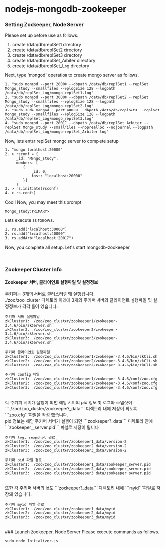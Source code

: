 # nodejs-mongodb-zookeeper

### Setting Zookeeper, Node Server
Please set up before use as follows.

1. create /data/db/replSet1 directory
2. create /data/db/replSet2 directory
3. create /data/db/replSet3 directory
4. create /data/db/replSet_Arbiter directory
5. create /data/db/replSet_Log directory

Next, type 'mongod' operation to create mongo server as follows.

```
1. "sudo mongod --port 20000 --dbpath /data/db/replSet1 --replSet Mongo_study --smallfiles --oplogSize 128 --logpath /data/db/replSet_Log/mongo_replSet1.log"
2. "sudo mongod --port 30000 --dbpath /data/db/replSet2 --replSet Mongo_study --smallfiles --oplogSize 128 --logpath /data/db/replSet_Log/mongo_replSet2.log"
3. "sudo sudo mongod --port 40000 --dbpath /data/db/replSet3 --replSet Mongo_study --smallfiles --oplogSize 128 --logpath /data/db/replSet_Log/mongo_replSet3.log"
4. "sudo mongod --port 20017 --dbpath /data/db/replSet_Arbiter --replSet Mongo_study --smallfiles --noprealloc --nojournal --logpath /data/db/replSet_Log/mongo-replSet_Arbiter.log"
```
Now, lets enter replSet mongo server to complete setup

```
1. "mongo localhost:20000"
2. > rsconf = {
     _id: "Mongo_study",
     members: [
     	{
     		_id: 0,
     		host: "localhost:20000"
     	}]
     }
3. > rs.initiate(rsconf)
4. > rs.conf()
```

Cool!
Now, you may meet this prompt

```
Mongo_study:PRIMARY> 
```

Lets execute as follows.

```
1. rs.add("localhost:30000")
2. rs.add("localhost:40000")
3. rs.addArb("localhost:20017")
```

Now, you complete all setup. Let's start mongodb-zookeeper

<br>

### Zookeeper Cluster Info
#### Zookeeper 서버, 클라이언트 실행파일 및 설정정보
주키퍼는 3개의 서버로 클러스터링 돼 실행됩니다.<br>
./zoo/zoo_cluster 디렉토리 아래에 3개의 주키퍼 서버와 클라이언트 실행파일 및 설정정보가 각각 들어 있습니다.<br>

```
주키퍼 서버 실행파일
zkCluster1: ./zoo/zoo_cluster/zookeeper1/zookeeper-3.4.6/bin/zkServer.sh
zkCluster2: ./zoo/zoo_cluster/zookeeper2/zookeeper-3.4.6/bin/zkServer.sh
zkCluster3: ./zoo/zoo_cluster/zookeeper3/zookeeper-3.4.6/bin/zkServer.sh
```
```
주키퍼 클라이언트 실행파일
zkCluster1: ./zoo/zoo_cluster/zookeeper1/zookeeper-3.4.6/bin/zkCli.sh
zkCluster2: ./zoo/zoo_cluster/zookeeper2/zookeeper-3.4.6/bin/zkCli.sh
zkCluster3: ./zoo/zoo_cluster/zookeeper3/zookeeper-3.4.6/bin/zkCli.sh
```
```
주키퍼 config 파일
zkCluster1: ./zoo/zoo_cluster/zookeeper1/zookeeper-3.4.6/conf/zoo.cfg
zkCluster2: ./zoo/zoo_cluster/zookeeper2/zookeeper-3.4.6/conf/zoo.cfg
zkCluster3: ./zoo/zoo_cluster/zookeeper3/zookeeper-3.4.6/conf/zoo.cfg
```
<br>
각 주키퍼 서버가 실행이 되면 해당 서버의 pid 정보 및 로그와 스냅샷이 ```./zoo/zoo_cluster/zookeeper?_data``` 디렉토리 내에 저장이 되도록 ```zoo.cfg```파일을 작성 했습니다.<br>
pid 정보는 해당 주키퍼 서버가 실행이 되면 ```zookeeper?_data``` 디렉토리 안에 ```zookeeper__server.pid``` 파일로 저장이 됩니다.<br>

```
주키퍼 log, snapshot 경로
zkCluster1: ./zoo/zoo_cluster/zookeeper1_data/version-2
zkCluster2: ./zoo/zoo_cluster/zookeeper2_data/version-2
zkCluster3: ./zoo/zoo_cluster/zookeeper3_data/version-2
```
```
주키퍼 pid 파일 경로
zkCluster1: ./zoo/zoo_cluster/zookeeper1_data/zookeeper_server.pid
zkCluster2: ./zoo/zoo_cluster/zookeeper2_data/zookeeper_server.pid
zkCluster3: ./zoo/zoo_cluster/zookeeper3_data/zookeeper_server.pid
```
<br>
또한 각 주키퍼 서버의 id도 ```zookeeper?_data``` 디렉토리 내에 ```myid```파일로 저장돼 있습니다.<br>

```
주키퍼 myid 파일 경로
zkCluster1: ./zoo/zoo_cluster/zookeeper1_data/myid
zkCluster2: ./zoo/zoo_cluster/zookeeper2_data/myid
zkCluster3: ./zoo/zoo_cluster/zookeeper3_data/myid
```
<br>
### Launch Zookeeper, Node Server
Please execute commands as follows.

```
sudo node Initializer.js
```
